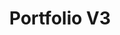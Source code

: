 ---
title: "Portfolio V3"
description: "Latest and current version of my web portfolio"
image: "./banner-junction.png"
skills:
    - React.JS
    - TypeScript
    - Styled-Components
darkCover: true
github: "https://github.com/robsel118/RobertSeligmann"
external: ""
blog: ""
---